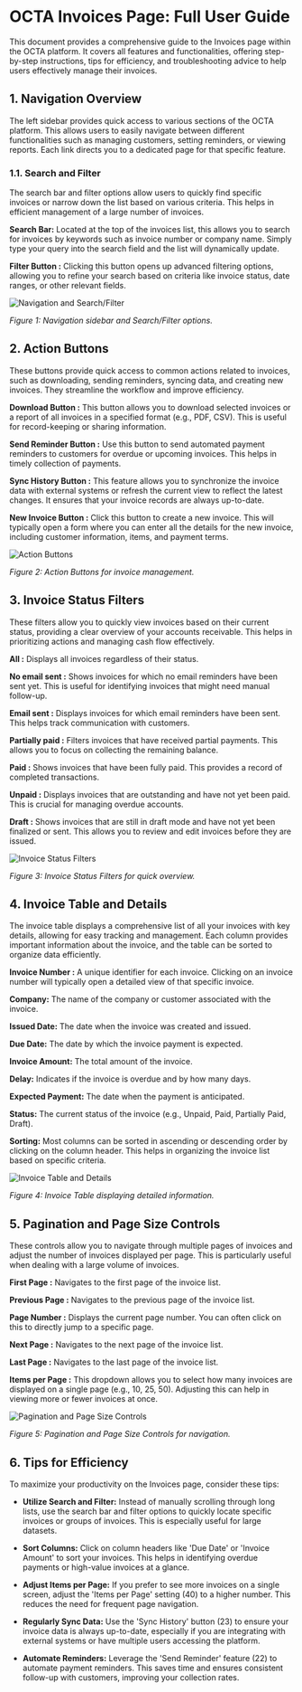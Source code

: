 # OCTA Invoices Page: Full User Guide

This document provides a comprehensive guide to the Invoices page within the OCTA platform. It covers all features and functionalities, offering step-by-step instructions, tips for efficiency, and troubleshooting advice to help users effectively manage their invoices.




## 1. Navigation Overview

The left sidebar provides quick access to various sections of the OCTA platform. This allows users to easily navigate between different functionalities such as managing customers, setting reminders, or viewing reports. Each link directs you to a dedicated page for that specific feature.




### 1.1. Search and Filter

The search bar and filter options allow users to quickly find specific invoices or narrow down the list based on various criteria. This helps in efficient management of a large number of invoices.

**Search Bar:** Located at the top of the invoices list, this allows you to search for invoices by keywords such as invoice number or company name. Simply type your query into the search field and the list will dynamically update.

**Filter Button :** Clicking this button opens up advanced filtering options, allowing you to refine your search based on criteria like invoice status, date ranges, or other relevant fields.




![Navigation and Search/Filter](screenshots/app_weareocta_2025-07-24_11-42-54_5684.webp)

*Figure 1: Navigation sidebar and Search/Filter options.*




## 2. Action Buttons

These buttons provide quick access to common actions related to invoices, such as downloading, sending reminders, syncing data, and creating new invoices. They streamline the workflow and improve efficiency.

**Download Button :** This button allows you to download selected invoices or a report of all invoices in a specified format (e.g., PDF, CSV). This is useful for record-keeping or sharing information.

**Send Reminder Button :** Use this button to send automated payment reminders to customers for overdue or upcoming invoices. This helps in timely collection of payments.

**Sync History Button :** This feature allows you to synchronize the invoice data with external systems or refresh the current view to reflect the latest changes. It ensures that your invoice records are always up-to-date.

**New Invoice Button :** Click this button to create a new invoice. This will typically open a form where you can enter all the details for the new invoice, including customer information, items, and payment terms.




![Action Buttons](screenshots/app_weareocta_2025-07-24_11-42-54_5684.webp)

*Figure 2: Action Buttons for invoice management.*




## 3. Invoice Status Filters

These filters allow you to quickly view invoices based on their current status, providing a clear overview of your accounts receivable. This helps in prioritizing actions and managing cash flow effectively.

**All :** Displays all invoices regardless of their status.

**No email sent :** Shows invoices for which no email reminders have been sent yet. This is useful for identifying invoices that might need manual follow-up.

**Email sent :** Displays invoices for which email reminders have been sent. This helps track communication with customers.

**Partially paid :** Filters invoices that have received partial payments. This allows you to focus on collecting the remaining balance.

**Paid :** Shows invoices that have been fully paid. This provides a record of completed transactions.

**Unpaid :** Displays invoices that are outstanding and have not yet been paid. This is crucial for managing overdue accounts.

**Draft :** Shows invoices that are still in draft mode and have not yet been finalized or sent. This allows you to review and edit invoices before they are issued.




![Invoice Status Filters](screenshots/app_weareocta_2025-07-24_11-42-54_5684.webp)

*Figure 3: Invoice Status Filters for quick overview.*




## 4. Invoice Table and Details

The invoice table displays a comprehensive list of all your invoices with key details, allowing for easy tracking and management. Each column provides important information about the invoice, and the table can be sorted to organize data efficiently.

**Invoice Number :** A unique identifier for each invoice. Clicking on an invoice number will typically open a detailed view of that specific invoice.

**Company:** The name of the company or customer associated with the invoice.

**Issued Date:** The date when the invoice was created and issued.

**Due Date:** The date by which the invoice payment is expected.

**Invoice Amount:** The total amount of the invoice.

**Delay:** Indicates if the invoice is overdue and by how many days.

**Expected Payment:** The date when the payment is anticipated.

**Status:** The current status of the invoice (e.g., Unpaid, Paid, Partially Paid, Draft).

**Sorting:** Most columns can be sorted in ascending or descending order by clicking on the column header. This helps in organizing the invoice list based on specific criteria.




![Invoice Table and Details](screenshots/app_weareocta_2025-07-24_11-42-54_5684.webp)

*Figure 4: Invoice Table displaying detailed information.*




## 5. Pagination and Page Size Controls

These controls allow you to navigate through multiple pages of invoices and adjust the number of invoices displayed per page. This is particularly useful when dealing with a large volume of invoices.

**First Page :** Navigates to the first page of the invoice list.

**Previous Page :** Navigates to the previous page of the invoice list.

**Page Number :** Displays the current page number. You can often click on this to directly jump to a specific page.

**Next Page :** Navigates to the next page of the invoice list.

**Last Page :** Navigates to the last page of the invoice list.

**Items per Page :** This dropdown allows you to select how many invoices are displayed on a single page (e.g., 10, 25, 50). Adjusting this can help in viewing more or fewer invoices at once.




![Pagination and Page Size Controls](screenshots/app_weareocta_2025-07-24_11-42-54_5684.webp)

*Figure 5: Pagination and Page Size Controls for navigation.*




## 6. Tips for Efficiency

To maximize your productivity on the Invoices page, consider these tips:

*   **Utilize Search and Filter:** Instead of manually scrolling through long lists, use the search bar and filter options to quickly locate specific invoices or groups of invoices. This is especially useful for large datasets.

*   **Sort Columns:** Click on column headers like 'Due Date' or 'Invoice Amount' to sort your invoices. This helps in identifying overdue payments or high-value invoices at a glance.

*   **Adjust Items per Page:** If you prefer to see more invoices on a single screen, adjust the 'Items per Page' setting (40) to a higher number. This reduces the need for frequent page navigation.

*   **Regularly Sync Data:** Use the 'Sync History' button (23) to ensure your invoice data is always up-to-date, especially if you are integrating with external systems or have multiple users accessing the platform.

*   **Automate Reminders:** Leverage the 'Send Reminder' feature (22) to automate payment reminders. This saves time and ensures consistent follow-up with customers, improving your collection rates.



